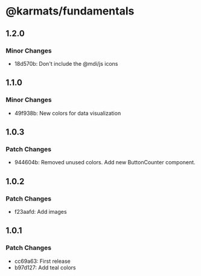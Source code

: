 # @karmats/fundamentals

## 1.2.0

### Minor Changes

- 18d570b: Don't include the @mdi/js icons

## 1.1.0

### Minor Changes

- 49f938b: New colors for data visualization

## 1.0.3

### Patch Changes

- 944604b: Removed unused colors.
  Add new ButtonCounter component.

## 1.0.2

### Patch Changes

- f23aafd: Add images

## 1.0.1

### Patch Changes

- cc69a63: First release
- b97d127: Add teal colors

